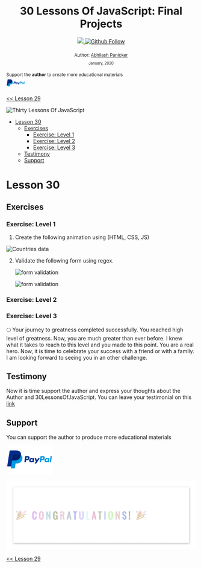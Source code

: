 <div align="center">
  <h1> 30 Lessons Of JavaScript: Final Projects</h1>
  <a class="header-badge" target="_blank" href="https://www.linkedin.com/in/abhilash-panicker-68952b159/">
  <img src="https://img.shields.io/badge/style--5eba00.svg?label=LinkedIn&logo=linkedin&style=social">
  </a>
  <a class="header-badge" target="_blank" href="https://github.com/abpanic/">
  <img alt="Github Follow" src="https://img.shields.io/github/followers/abpanic?style=social">
  </a>

<sub>Author:
<a href="https://https://dbugr.vercel.app/" target="_blank">Abhilash Panicker</a><br>
<small> January, 2020</small>
</sub>
</div>
</div>

<div>

</div>

<div>
<small>Support the <strong>author</strong> to create more educational materials</small> <br />  
<a href = "https://www.paypal.me/Abhilash"><img src='./../images/paypal_lg.png' alt='Paypal Logo' style="width:10%"/></a>
</div>

[<< Lesson 29](../29_Lesson_Mini_project_animating_characters/29_Lesson_mini_project_animating_characters.md)

![Thirty Lessons Of JavaScript](../images/banners/Lesson_1_30.png)

- [Lesson 30](#Lesson-30)
	- [Exercises](#exercises)
		- [Exercise: Level 1](#exercise-level-1)
		- [Exercise: Level 2](#exercise-level-2)
		- [Exercise: Level 3](#exercise-level-3)
	- [Testimony](#testimony)
	- [Support](#support)

# Lesson 30

## Exercises

### Exercise: Level 1

1. Create the following animation using (HTML, CSS, JS)

![Countries data](./../images/projects/dom_mini_project_countries_object_Lesson_10.1.gif)

2. Validate the following form using regex.

   ![form validation](./../images/projects/dom_mini_project_form_validation_Lesson_10.2.1.png)

   ![form validation](./../images/projects/dom_mini_project_form_validation_Lesson_10.2.png)

### Exercise: Level 2

### Exercise: Level 3

🌕 Your journey to greatness completed successfully. You reached high level of greatness. Now, you are much greater than ever before. I knew what it takes to reach to this level and you made to this point. You are a real hero. Now, it is time to celebrate your success with a friend or with a family. I am looking forward to seeing you in an other challenge.

## Testimony

Now it is time support the author and  express your thoughts about the Author and 30LessonsOfJavaScript. You can leave your testimonial on this [link](https://testimonify.herokuapp.com/)

## Support

You can support the author to produce more educational materials

[![paypal](../images/paypal_lg.png)](https://www.paypal.me/Abhilash)

![Congratulations](./../images/projects/congratulations.gif)

[<< Lesson 29](../29_Lesson_Mini_project_animating_characters/29_Lesson_mini_project_animating_characters.md)  
